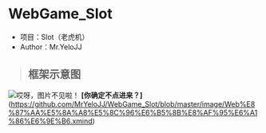 # WebGame_Slot
* 项目：Slot（老虎机）
* Author：Mr.YeloJJ
>## **框架示意图**
![哎呀，图片不见啦！](https://github.com/MrYeloJJ/WebGame_Slot/blob/master/image/Web%E8%87%AA%E5%8A%A8%E5%8C%96%E6%B5%8B%E8%AF%95%E6%A1%86%E6%9E%B6.png "别看了， 再看你也看不清！！！")
**[你确定不点进来？]**(https://github.com/MrYeloJJ/WebGame_Slot/blob/master/image/Web%E8%87%AA%E5%8A%A8%E5%8C%96%E6%B5%8B%E8%AF%95%E6%A1%86%E6%9E%B6.xmind)
